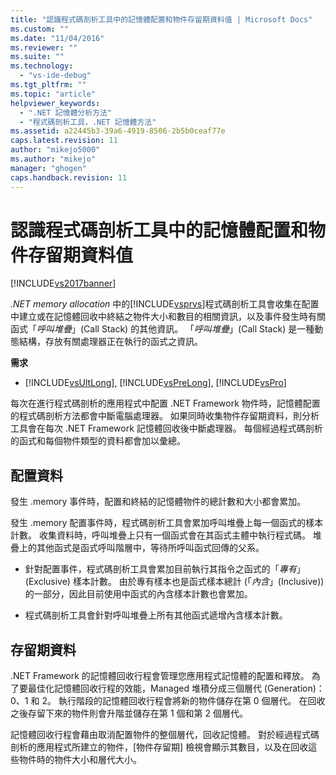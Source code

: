 ```yaml
---
title: "認識程式碼剖析工具中的記憶體配置和物件存留期資料值 | Microsoft Docs"
ms.custom: ""
ms.date: "11/04/2016"
ms.reviewer: ""
ms.suite: ""
ms.technology: 
  - "vs-ide-debug"
ms.tgt_pltfrm: ""
ms.topic: "article"
helpviewer_keywords: 
  - ".NET 記憶體分析方法"
  - "程式碼剖析工具，.NET 記憶體方法"
ms.assetid: a22445b3-39a6-4919-8506-2b5b0ceaf77e
caps.latest.revision: 11
author: "mikejo5000"
ms.author: "mikejo"
manager: "ghogen"
caps.handback.revision: 11
---
```

# 認識程式碼剖析工具中的記憶體配置和物件存留期資料值
[!INCLUDE[vs2017banner](../code-quality/includes/vs2017banner.md)]

*.NET memory allocation* 中的[!INCLUDE[vsprvs](../code-quality/includes/vsprvs_md.md)]程式碼剖析工具會收集在配置中建立或在記憶體回收中終結之物件大小和數目的相關資訊，以及事件發生時有關函式「*呼叫堆疊*」\(Call Stack\) 的其他資訊。  「*呼叫堆疊*」\(Call Stack\) 是一種動態結構，存放有關處理器正在執行的函式之資訊。  
  
 **需求**  
  
-   [!INCLUDE[vsUltLong](../code-quality/includes/vsultlong_md.md)], [!INCLUDE[vsPreLong](../code-quality/includes/vsprelong_md.md)], [!INCLUDE[vsPro](../code-quality/includes/vspro_md.md)]  
  
 每次在進行程式碼剖析的應用程式中配置 .NET Framework 物件時，記憶體配置的程式碼剖析方法都會中斷電腦處理器。  如果同時收集物件存留期資料，則分析工具會在每次 .NET Framework 記憶體回收後中斷處理器。  每個經過程式碼剖析的函式和每個物件類型的資料都會加以彙總。  
  
## 配置資料  
 發生 .memory 事件時，配置和終結的記憶體物件的總計數和大小都會累加。  
  
 發生 .memory 配置事件時，程式碼剖析工具會累加呼叫堆疊上每一個函式的樣本計數。  收集資料時，呼叫堆疊上只有一個函式會在其函式主體中執行程式碼。  堆疊上的其他函式是函式呼叫階層中，等待所呼叫函式回傳的父系。  
  
-   針對配置事件，程式碼剖析工具會累加目前執行其指令之函式的「*專有*」\(Exclusive\) 樣本計數。  由於專有樣本也是函式樣本總計 \(「*內含*」\(Inclusive\)\) 的一部分，因此目前使用中函式的內含樣本計數也會累加。  
  
-   程式碼剖析工具會針對呼叫堆疊上所有其他函式遞增內含樣本計數。  
  
## 存留期資料  
 .NET Framework 的記憶體回收行程會管理您應用程式記憶體的配置和釋放。  為了要最佳化記憶體回收行程的效能，Managed 堆積分成三個層代 \(Generation\)：0、1 和 2。  執行階段的記憶體回收行程會將新的物件儲存在第 0 個層代。  在回收之後存留下來的物件則會升階並儲存在第 1 個和第 2 個層代。  
  
 記憶體回收行程會藉由取消配置物件的整個層代，回收記憶體。  對於經過程式碼剖析的應用程式所建立的物件，\[物件存留期\] 檢視會顯示其數目，以及在回收這些物件時的物件大小和層代大小。